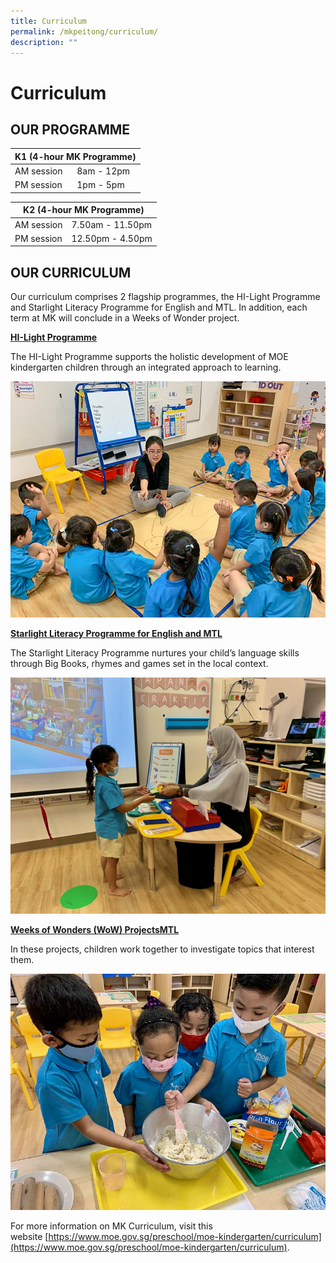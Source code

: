 ```yaml
---
title: Curriculum
permalink: /mkpeitong/curriculum/
description: ""
---
```


# Curriculum


## OUR PROGRAMME

<table>
<thead>
  <tr>
    <th colspan="2">K1 (4-hour MK Programme)</th>
  </tr>
</thead>
<tbody>
  <tr>
    <td>AM session</td>
    <td>8am - 12pm</td>
  </tr>
  <tr>
    <td>PM session</td>
    <td>1pm - 5pm</td>
  </tr>
</tbody>
</table>

<table>
<thead>
  <tr>
    <th colspan="2">K2 (4-hour MK Programme)</th>
  </tr>
</thead>
<tbody>
  <tr>
    <td>AM session</td>
    <td>7.50am - 11.50pm</td>
  </tr>
  <tr>
    <td>PM session</td>
    <td>12.50pm - 4.50pm</td>
  </tr>
</tbody>
</table>

## OUR CURRICULUM


Our curriculum comprises 2 flagship programmes, the HI-Light Programme and Starlight Literacy Programme for English and MTL. In addition, each term at MK will conclude in a Weeks of Wonder project.  
  

<b><u>HI-Light Programme</u></b>  

The HI-Light Programme supports the holistic development of MOE kindergarten children through an integrated approach to learning.

![](/images/MK@Pei%20Tong/Curriculum%202.jpg)

<b><u>Starlight Literacy Programme for English and MTL</u></b>  

The Starlight Literacy Programme nurtures your child’s language skills through Big Books, rhymes and games set in the local context.

![](/images/MK@Pei%20Tong/Curriculum%203.jpg)

<b><u>Weeks of Wonders (WoW) ProjectsMTL</u></b>  

In these projects, children work together to investigate topics that interest them.

![](/images/MK@Pei%20Tong/Curriculum%201.jpg)

For more information on MK Curriculum, visit this website [https://www.moe.gov.sg/preschool/moe-kindergarten/curriculum](https://www.moe.gov.sg/preschool/moe-kindergarten/curriculum).